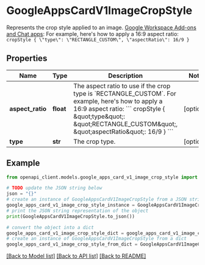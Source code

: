 # GoogleAppsCardV1ImageCropStyle

Represents the crop style applied to an image. [Google Workspace Add-ons and Chat apps](https://developers.google.com/workspace/extend): For example, here's how to apply a 16:9 aspect ratio: ``` cropStyle { \"type\": \"RECTANGLE_CUSTOM\", \"aspectRatio\": 16/9 } ```

## Properties

Name | Type | Description | Notes
------------ | ------------- | ------------- | -------------
**aspect_ratio** | **float** | The aspect ratio to use if the crop type is &#x60;RECTANGLE_CUSTOM&#x60;. For example, here&#39;s how to apply a 16:9 aspect ratio: &#x60;&#x60;&#x60; cropStyle { \&quot;type\&quot;: \&quot;RECTANGLE_CUSTOM\&quot;, \&quot;aspectRatio\&quot;: 16/9 } &#x60;&#x60;&#x60; | [optional] 
**type** | **str** | The crop type. | [optional] 

## Example

```python
from openapi_client.models.google_apps_card_v1_image_crop_style import GoogleAppsCardV1ImageCropStyle

# TODO update the JSON string below
json = "{}"
# create an instance of GoogleAppsCardV1ImageCropStyle from a JSON string
google_apps_card_v1_image_crop_style_instance = GoogleAppsCardV1ImageCropStyle.from_json(json)
# print the JSON string representation of the object
print(GoogleAppsCardV1ImageCropStyle.to_json())

# convert the object into a dict
google_apps_card_v1_image_crop_style_dict = google_apps_card_v1_image_crop_style_instance.to_dict()
# create an instance of GoogleAppsCardV1ImageCropStyle from a dict
google_apps_card_v1_image_crop_style_from_dict = GoogleAppsCardV1ImageCropStyle.from_dict(google_apps_card_v1_image_crop_style_dict)
```
[[Back to Model list]](../README.md#documentation-for-models) [[Back to API list]](../README.md#documentation-for-api-endpoints) [[Back to README]](../README.md)


